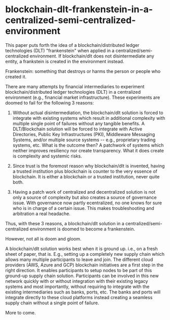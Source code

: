 # blockchain-dlt-frankenstein-in-a-centralized-semi-centralized-environment
This paper puts forth the idea of a blockchain/distributed ledger technologies (DLT) "frankenstein" when applied in a centralized/semi-centralized environment. If blockchain/dlt does not disintermediate any entity, a frankstein is created in the environment instead. 

Frankenstein: something that destroys or harms the person or people who created it.

There are many attempts by financial intermediaries to experiment blockchain/distributed ledger technologies (DLT) in a centralized environment (e.g., financial market infrastructure). These experiments are doomed to fail for the following 3 reasons:

1. Without actual disintermediation, the blockchain/dlt solution is forced to integrate with existing systems which result in additional complexity with multiple single point of failures without any tangible benefits. A DLT/Blockchain solution will be forced to integrate with Active Directories, Public Key Infrastructures (PKI), Middleware Messaging Systems, and/or multiple source systems -- e.g., proprietary trading systems, etc. What is the outcome then? A patchwork of systems which neither improves resiliency nor create transparency. What it does create is complexity and systemic risks.   

2. Since trust is the foremost reason why blockchain/dlt is invented, having a trusted institution plus blockchain is counter to the very essence of blockchain. It is either a blockchain or a trusted institution, never quite both. 

3. Having a patch work of centralized and decentralized solution is not only a source of complexity but also creates a source of governance issue. With governance now partly ecentralized, no one knows for sure who is in charge of a certain issue. This makes troubleshooting and arbitration a real headache.   

Thus, with these 3 reasons, a blockchain/dlt solution in a centralized/semi-centralized environment is doomed to become a frankenstein.

However, not all is doom and gloom. 

A blockchain/dlt solution works best when it is ground up. i.e., on a fresh sheet of paper, that is. E.g., setting up a completely new supply chain which allows many multiple participants to leave and join. The different cloud providers (AWS, Azure and GCP) blockchain initiatives are a first step in the right direction. It enables participants to setup nodes to be part of this ground-up supply chain solution. Participants can be involved in this new network quickly with or without integration with their existing legacy systems and most importantly, without requiring to integrate with the existing intermediaries such as banks, ports, etc. The banks and ports will integrate directly to these cloud platforms instead creating a seamless supply chain without a single point of failure.  

More to come. 
